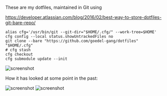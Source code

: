 These are my dotfiles, maintained in Git using

<https://developer.atlassian.com/blog/2016/02/best-way-to-store-dotfiles-git-bare-repo/>

    alias cfg='/usr/bin/git --git-dir="$HOME/.cfg/" --work-tree=$HOME'
    cfg config --local status.showUntrackedFiles no
    git clone --bare "https://github.com/goedel-gang/dotfiles" "$HOME/.cfg"
    # cfg stash
    cfg checkout
    cfg submodule update --init

![screenshot](https://github.com/goedel-gang/dotfiles/blob/master/.github/README_GRUVBOX.png)

How it has looked at some point in the past:

![screenshot](https://github.com/goedel-gang/dotfiles/blob/master/.github/README_SOLARIZED.png)
![screenshot](https://github.com/goedel-gang/dotfiles/blob/master/.github/README_SOLARIZED_OLD.png)
